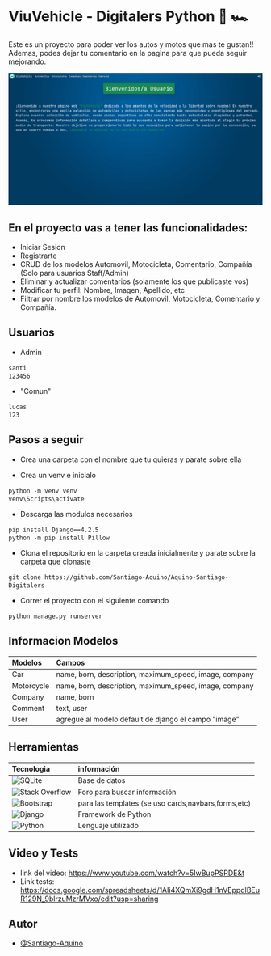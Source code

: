 
# ViuVehicle - Digitalers Python 🚗 🏎️

Este es un proyecto para poder ver los autos y motos que mas te gustan!!
Ademas, podes dejar tu comentario en la pagina para que pueda seguir mejorando.

![App Screenshot](./assets/pf-digitalers.png)

## En el proyecto vas a tener las funcionalidades:

- Iniciar Sesion
- Registrarte
- CRUD de los modelos Automovil, Motocicleta, Comentario, Compañía (Solo para usuarios Staff/Admin)
- Eliminar y actualizar comentarios (solamente los que publicaste vos)
- Modificar tu perfil: Nombre, Imagen, Apellido, etc
- Filtrar por nombre los modelos de Automovil, Motocicleta, Comentario y Compañía.

## Usuarios

- Admin
```
santi
123456
```
- "Comun"
```
lucas
123
```
## Pasos a seguir

- Crea una carpeta con el nombre que tu quieras y parate sobre ella 

- Crea un venv e inicialo
```
python -m venv venv
venv\Scripts\activate
```

- Descarga las modulos necesarios
```
pip install Django==4.2.5
python -m pip install Pillow
```

- Clona el repositorio en la carpeta creada inicialmente y parate sobre la carpeta que clonaste
```
git clone https://github.com/Santiago-Aquino/Aquino-Santiago-Digitalers
```

- Correr el proyecto con el siguiente comando
```
python manage.py runserver
```

## Informacion Modelos

|Modelos       | Campos                                                  |
| :------------ | :----------------------------------------------------------- |
| Car         | name, born, description, maximum_speed, image, company                                               |
| Motorcycle     |name, born, description, maximum_speed, image, company  |
| Company      |name, born                       |
| Comment | text, user                                          |
| User | agregue al modelo default de django el campo "image"                                          |


## Herramientas
|Tecnologia       | información                                                  |
| :------------ | :----------------------------------------------------------- |
|![SQLite][sqlite]   | Base de datos                                               |
| ![Stack Overflow][stack overflow]    |Foro para buscar información  |
| ![Bootstrap][bootstrap]     |para las templates (se uso cards,navbars,forms,etc)                       |
| ![Django][django] | Framework de Python                                          |
| ![Python][python] | Lenguaje utilizado                                          |

[sqlite]: https://img.shields.io/badge/sqlite-%2307405e.svg?style=for-the-badge&logo=sqlite&logoColor=white

[stack overflow]: https://img.shields.io/badge/-Stackoverflow-FE7A16?style=for-the-badge&logo=stack-overflow&logoColor=white

[bootstrap]: https://img.shields.io/badge/bootstrap-%238511FA.svg?style=for-the-badge&logo=bootstrap&logoColor=white

[django]: https://img.shields.io/badge/django-%23092E20.svg?style=for-the-badge&logo=django&logoColor=white

[python]: https://img.shields.io/badge/python-3670A0?style=for-the-badge&logo=python&logoColor=ffdd54


## Video y Tests
- link del video: https://www.youtube.com/watch?v=5IwBupPSRDE&t
- Link tests: https://docs.google.com/spreadsheets/d/1AIi4XQmXi9gdH1nVEppdlBEuR129N_9blrzuMzrMVxo/edit?usp=sharing
## Autor

- [@Santiago-Aquino](https://github.com/Santiago-Aquino)

